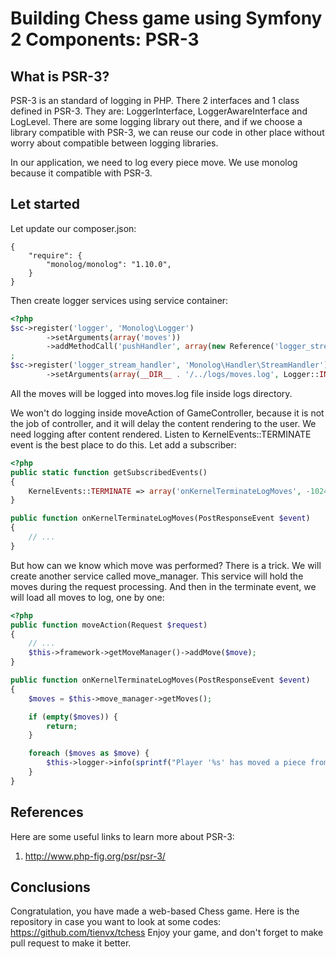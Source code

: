 Building Chess game using Symfony 2 Components: PSR-3
========================================================

What is PSR-3?
-----------------

PSR-3 is an standard of logging in PHP. There 2 interfaces and 1 class defined
in PSR-3. They are: LoggerInterface, LoggerAwareInterface and LogLevel. There
are some logging library out there, and if we choose a library compatible with
PSR-3, we can reuse our code in other place without worry about compatible
between logging libraries.

In our application, we need to log every piece move. We use monolog because it
compatible with PSR-3.

Let started
------------

Let update our composer.json:

```
{
    "require": {
        "monolog/monolog": "1.10.0",
    }
}
```

Then create logger services using service container:

```php
<?php
$sc->register('logger', 'Monolog\Logger')
        ->setArguments(array('moves'))
        ->addMethodCall('pushHandler', array(new Reference('logger_stream_handler')))
;
$sc->register('logger_stream_handler', 'Monolog\Handler\StreamHandler')
        ->setArguments(array(__DIR__ . '/../logs/moves.log', Logger::INFO));
```

All the moves will be logged into moves.log file inside logs directory.

We won't do logging inside moveAction of GameController, because it is not
the job of controller, and it will delay the content rendering to the user.
We need logging after content rendered. Listen to KernelEvents::TERMINATE event
is the best place to do this. Let add a subscriber:

```php
<?php
public static function getSubscribedEvents()
{
    KernelEvents::TERMINATE => array('onKernelTerminateLogMoves', -1024),
}

public function onKernelTerminateLogMoves(PostResponseEvent $event)
{
    // ...
}
```

But how can we know which move was performed? There is a trick. We will create
another service called move_manager. This service will hold the moves during
the request processing. And then in the terminate event, we will load all moves
to log, one by one:

```php
<?php
public function moveAction(Request $request)
{
    // ...
    $this->framework->getMoveManager()->addMove($move);
}

public function onKernelTerminateLogMoves(PostResponseEvent $event)
{
    $moves = $this->move_manager->getMoves();

    if (empty($moves)) {
        return;
    }

    foreach ($moves as $move) {
        $this->logger->info(sprintf("Player '%s' has moved a piece from '%s' to '%s'", $move->getColor(), $move->getSource(), $move->getTarget()));
    }
}
```

References
----------

Here are some useful links to learn more about PSR-3:

1. http://www.php-fig.org/psr/psr-3/

Conclusions
-----------
Congratulation, you have made a web-based Chess game. Here is the repository in
case you want to look at some codes:
https://github.com/tienvx/tchess
Enjoy your game, and don't forget to make pull request to make it better.
